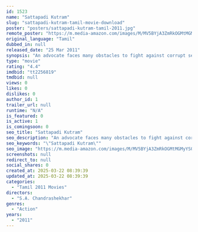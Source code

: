 ```yaml
---
id: 1523
name: "Sattapadi Kutram"
slug: "sattapadi-kutram-tamil-movie-download"
poster: "posters/sattapadi-kutram-tamil-2011.jpg"
remote_poster: "https://m.media-amazon.com/images/M/MV5BYjA3ZmRkOGMtMGMyYS00OWViLTllOGMtYTJiNjcwZDllY2FmXkEyXkFqcGdeQXVyNjc4ODY3Mzk@._V1_SX300.jpg"
original_language: "Tamil"
dubbed_in: null
released_date: "25 Mar 2011"
synopsis: "An advocate faces many obstacles to fight against corrupt senior government functionaries, rampant tax evasion and god-men who sexually exploit their disciples"
type: "movie"
rating: "4.4"
imdbid: "tt2256819"
tmdbid: null
views: 0
likes: 0
dislikes: 0
author_id: 1
trailer_url: null
runtime: "N/A"
is_featured: 0
is_active: 1
is_comingsoon: 0
seo_title: "Sattapadi Kutram"
seo_description: "An advocate faces many obstacles to fight against corrupt senior government functionaries, rampant tax evasion and god-men who sexually exploit their disciples"
seo_keywords: "\"Sattapadi Kutram\""
seo_image: "https://m.media-amazon.com/images/M/MV5BYjA3ZmRkOGMtMGMyYS00OWViLTllOGMtYTJiNjcwZDllY2FmXkEyXkFqcGdeQXVyNjc4ODY3Mzk@._V1_SX300.jpg"
screenshots: null
redirect_to: null
social_shares: 0
created_at: 2025-03-22 08:39:39
updated_at: 2025-03-22 08:39:39
categories:
  - "Tamil 2011 Movies"
directors:
  - "S.A. Chandrashekhar"
genres:
  - "Action"
years:
  - "2011"
---
```

